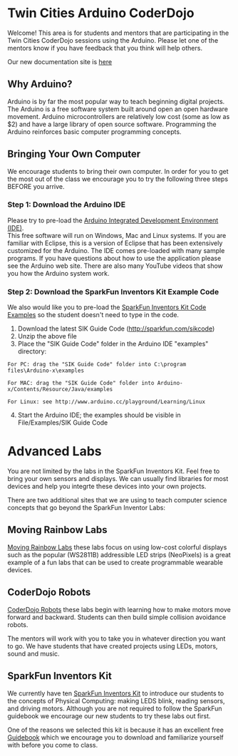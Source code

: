 # Twin Cities Arduino CoderDojo

Welcome! This area is for students and mentors that are participating in the Twin Cities CoderDojo sessions using the Arduino. 
Please let one of the mentors know if you have feedback that you think will help others.

Our new documentation site is [here](https://github.com/CoderDojoTC/arduino/)

## Why Arduino?

Arduino is by far the most popular way to teach beginning digital projects. The Arduino is a free software system built 
around open an open hardware movement. 
Arduino microcontrollers are relatively low cost (some as low as $2) and have a large library of open source software. 
Programming the Arduino reinforces basic computer programming concepts.

## Bringing Your Own Computer
We encourage students to bring their own computer.
In order for you to get the most out of the class we encourage you to try the following three steps BEFORE you arrive.

### Step 1: Download the Arduino IDE

Please try to pre-load the [Arduino Integrated Development Environment (IDE)](http://arduino.cc/en/Main/Software).  
This free software will run on Windows, Mac and Linux systems. If you are familiar with Eclipse, this is a version of Eclipse that has been extensively customized for the Arduino. The IDE comes pre-loaded with many sample programs. If you have questions about how to use the application please see the Arduino web site. There are also many YouTube videos that show you how the Arduino system work.

### Step 2: Download the SparkFun Inventors Kit Example Code

We also would like you to pre-load the [SparkFun Inventors Kit Code Examples](http://dlnmh9ip6v2uc.cloudfront.net/datasheets/Kits/SIK%20Guide%20Code.zip) so the student doesn't need to type in the code.
  1. Download the latest SIK Guide Code (http://sparkfun.com/sikcode)
  2. Unzip the above file
  3. Place the "SIK Guide Code" folder in the Arduino IDE "examples" directory:

    For PC: drag the "SIK Guide Code" folder into C:\program files\Arduino-x\examples
    
    For MAC: drag the "SIK Guide Code" folder into Arduino-x/Contents/Resource/Java/examples
    
    For Linux: see http://www.arduino.cc/playground/Learning/Linux
    
4. Start the Arduino IDE; the examples should be visible in File/Examples/SIK Guide Code

# Advanced Labs

You are not limited by the labs in the SparkFun Inventors Kit. 
Feel free to bring your own sensors and displays.
We can usually find libraries for most devices and help you integrte these devices into your own projects.

There are two additional sites that we are using to teach computer science concepts that go beyond the SparkFun Inventor Labs:

## Moving Rainbow Labs

[Moving Rainbow Labs](http://moving-rainbow.readthedocs.io/en/latest/README/) these labs focus on using low-cost colorful displays such as the 
popular (WS2811B) addressible LED strips (NeoPixels) is a great example of a fun labs that can be used to create programmable wearable devices.

## CoderDojo Robots
[CoderDojo Robots](https://dmccreary.gitbooks.io/coderdojo-robots/content/) these labs begin with learning how to make motors move forward and backward.
Students can then build simple collision avoidance robots.

The mentors will work with you to take you in whatever direction you want to go.
We have students that have created projects using LEDs, motors, sound and music.

## SparkFun Inventors Kit

We currently have ten [SparkFun Inventors Kit](https://www.sparkfun.com/products/12001) to
introduce our students to the concepts of Physical Computing: making LEDS blink, reading sensors, and driving motors.
Although you are not required to follow the SparkFun guidebook we encourage our new students to try these labs out first.

One of the reasons we selected this kit is because it has an excellent free
[Guidebook](https://cdn.sparkfun.com/datasheets/Kits/RedBoard_SIK_3.2.pdf) 
which we encourage you to download and familiarize yourself with before you come to class.
